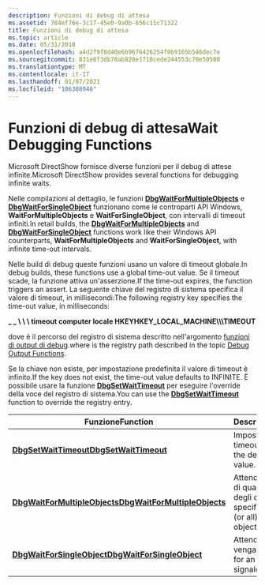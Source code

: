 ```yaml
---
description: Funzioni di debug di attesa
ms.assetid: 784ef76e-3c17-45e0-9a0b-656c11c71322
title: Funzioni di debug di attesa
ms.topic: article
ms.date: 05/31/2018
ms.openlocfilehash: a4d2f9f8d40e6b9676426254f0b9165b546dec7e
ms.sourcegitcommit: 831e8f3db78ab820e1710cede244553c70e50500
ms.translationtype: MT
ms.contentlocale: it-IT
ms.lasthandoff: 01/07/2021
ms.locfileid: "106308946"
---
```

# <a name="wait-debugging-functions"></a><span data-ttu-id="5452e-103">Funzioni di debug di attesa</span><span class="sxs-lookup"><span data-stu-id="5452e-103">Wait Debugging Functions</span></span>

<span data-ttu-id="5452e-104">Microsoft DirectShow fornisce diverse funzioni per il debug di attese infinite.</span><span class="sxs-lookup"><span data-stu-id="5452e-104">Microsoft DirectShow provides several functions for debugging infinite waits.</span></span>

<span data-ttu-id="5452e-105">Nelle compilazioni al dettaglio, le funzioni [**DbgWaitForMultipleObjects**](dbgwaitformultipleobjects.md) e [**DbgWaitForSingleObject**](dbgwaitforsingleobject.md) funzionano come le controparti API Windows, **WaitForMultipleObjects** e **WaitForSingleObject**, con intervalli di timeout infiniti.</span><span class="sxs-lookup"><span data-stu-id="5452e-105">In retail builds, the [**DbgWaitForMultipleObjects**](dbgwaitformultipleobjects.md) and [**DbgWaitForSingleObject**](dbgwaitforsingleobject.md) functions work like their Windows API counterparts, **WaitForMultipleObjects** and **WaitForSingleObject**, with infinite time-out intervals.</span></span>

<span data-ttu-id="5452e-106">Nelle build di debug queste funzioni usano un valore di timeout globale.</span><span class="sxs-lookup"><span data-stu-id="5452e-106">In debug builds, these functions use a global time-out value.</span></span> <span data-ttu-id="5452e-107">Se il timeout scade, la funzione attiva un'asserzione.</span><span class="sxs-lookup"><span data-stu-id="5452e-107">If the time-out expires, the function triggers an assert.</span></span> <span data-ttu-id="5452e-108">La seguente chiave del registro di sistema specifica il valore di timeout, in millisecondi:</span><span class="sxs-lookup"><span data-stu-id="5452e-108">The following registry key specifies the time-out value, in milliseconds:</span></span>

<span data-ttu-id="5452e-109">**\_ \_ \\ <DebugRoot> \\ <Module Name> \\ timeout computer locale HKEY**</span><span class="sxs-lookup"><span data-stu-id="5452e-109">**HKEY\_LOCAL\_MACHINE\\<DebugRoot>\\<Module Name>\\TIMEOUT**</span></span>

<span data-ttu-id="5452e-110">dove *<DebugRoot>* è il percorso del registro di sistema descritto nell'argomento [funzioni di output di debug](debug-output-functions.md).</span><span class="sxs-lookup"><span data-stu-id="5452e-110">where *<DebugRoot>* is the registry path described in the topic [Debug Output Functions](debug-output-functions.md).</span></span>

<span data-ttu-id="5452e-111">Se la chiave non esiste, per impostazione predefinita il valore di timeout è infinito.</span><span class="sxs-lookup"><span data-stu-id="5452e-111">If the key does not exist, the time-out value defaults to INFINITE.</span></span> <span data-ttu-id="5452e-112">È possibile usare la funzione [**DbgSetWaitTimeout**](dbgsetwaittimeout.md) per eseguire l'override della voce del registro di sistema.</span><span class="sxs-lookup"><span data-stu-id="5452e-112">You can use the [**DbgSetWaitTimeout**](dbgsetwaittimeout.md) function to override the registry entry.</span></span>



| <span data-ttu-id="5452e-113">Funzione</span><span class="sxs-lookup"><span data-stu-id="5452e-113">Function</span></span>                                                       | <span data-ttu-id="5452e-114">Descrizione</span><span class="sxs-lookup"><span data-stu-id="5452e-114">Description</span></span>                                                     |
|----------------------------------------------------------------|-----------------------------------------------------------------|
| [<span data-ttu-id="5452e-115">**DbgSetWaitTimeout**</span><span class="sxs-lookup"><span data-stu-id="5452e-115">**DbgSetWaitTimeout**</span></span>](dbgsetwaittimeout.md)                 | <span data-ttu-id="5452e-116">Imposta il valore di timeout del debug.</span><span class="sxs-lookup"><span data-stu-id="5452e-116">Sets the debugging time-out value.</span></span>                              |
| [<span data-ttu-id="5452e-117">**DbgWaitForMultipleObjects**</span><span class="sxs-lookup"><span data-stu-id="5452e-117">**DbgWaitForMultipleObjects**</span></span>](dbgwaitformultipleobjects.md) | <span data-ttu-id="5452e-118">Attende la segnalazione di qualsiasi (o tutti) degli oggetti specificati.</span><span class="sxs-lookup"><span data-stu-id="5452e-118">Waits for any (or all) of the specified objects to be signaled.</span></span> |
| [<span data-ttu-id="5452e-119">**DbgWaitForSingleObject**</span><span class="sxs-lookup"><span data-stu-id="5452e-119">**DbgWaitForSingleObject**</span></span>](dbgwaitforsingleobject.md)       | <span data-ttu-id="5452e-120">Attende che un oggetto venga segnalato.</span><span class="sxs-lookup"><span data-stu-id="5452e-120">Waits for an object to become signaled.</span></span>                         |



 

 

 



